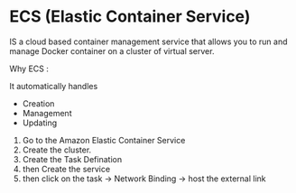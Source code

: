 # ECS (Elastic Container Service)
IS a cloud based container management service that allows you to run and manage Docker container on a cluster of virtual server. 

Why ECS :

It automatically handles 
* Creation 
* Management
* Updating

  
1. Go to the Amazon Elastic Container Service
2. Create the cluster.
3. Create the Task Defination
4. then Create the service
5. then click on the task -> Network Binding -> host the external link 
